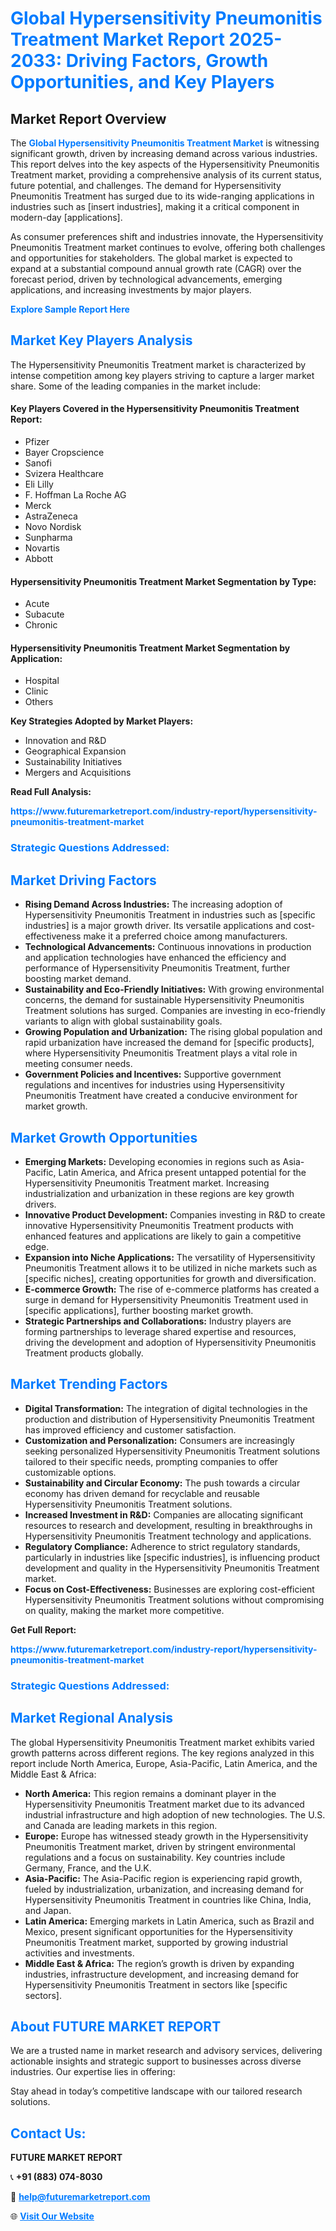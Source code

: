 <h1 style="color: #007BFF;">Global Hypersensitivity Pneumonitis Treatment Market Report 2025-2033: Driving Factors, Growth Opportunities, and Key Players</h1>

<section id="overview">
<h2>Market Report Overview</h2>
<p>The <a href="https://www.futuremarketreport.com/industry-report/hypersensitivity-pneumonitis-treatment-market" style="color: #007BFF; text-decoration: none;"><strong>Global Hypersensitivity Pneumonitis Treatment Market</strong></a> is witnessing significant growth, driven by increasing demand across various industries. This report delves into the key aspects of the Hypersensitivity Pneumonitis Treatment market, providing a comprehensive analysis of its current status, future potential, and challenges. The demand for Hypersensitivity Pneumonitis Treatment has surged due to its wide-ranging applications in industries such as [insert industries], making it a critical component in modern-day [applications].</p>
<p>As consumer preferences shift and industries innovate, the Hypersensitivity Pneumonitis Treatment market continues to evolve, offering both challenges and opportunities for stakeholders. The global market is expected to expand at a substantial compound annual growth rate (CAGR) over the forecast period, driven by technological advancements, emerging applications, and increasing investments by major players.</p>
</section>

<section id="overview">
<p><a href="https://www.futuremarketreport.com/request-sample/reportId=78501" style="color: #007BFF; text-decoration: none;"><strong>Explore Sample Report Here</strong></a></p>
</section>

<section id="key-players">
<h2 style="color: #007BFF;">Market Key Players Analysis</h2>
<p>The Hypersensitivity Pneumonitis Treatment market is characterized by intense competition among key players striving to capture a larger market share. Some of the leading companies in the market include:</p>
<h4>Key Players Covered in the Hypersensitivity Pneumonitis Treatment Report:</h4>
<ul><li>Pfizer</li><li>Bayer Cropscience</li><li>Sanofi</li><li>Svizera Healthcare</li><li>Eli Lilly</li><li>F. Hoffman La Roche AG</li><li>Merck</li><li>AstraZeneca</li><li>Novo Nordisk</li><li>Sunpharma</li><li>Novartis</li><li>Abbott</li></ul>
<h4>Hypersensitivity Pneumonitis Treatment Market Segmentation by Type:</h4>
<ul><li>Acute</li><li>Subacute</li><li>Chronic</li></ul>

<h4>Hypersensitivity Pneumonitis Treatment Market Segmentation by Application:</h4>
<ul><li>Hospital</li><li>Clinic</li><li>Others</li></ul>
<p><strong>Key Strategies Adopted by Market Players:</strong></p>
<ul>
<li>Innovation and R&D</li>
<li>Geographical Expansion</li>
<li>Sustainability Initiatives</li>
<li>Mergers and Acquisitions</li>
</ul>
</section>

<section>
<p><strong>Read Full Analysis: </strong></p><a href="https://www.futuremarketreport.com/industry-report/hypersensitivity-pneumonitis-treatment-market" style="color: #007BFF; text-decoration: none;"><strong>https://www.futuremarketreport.com/industry-report/hypersensitivity-pneumonitis-treatment-market</strong></a>
<h3 style="color: #007BFF;">Strategic Questions Addressed:</h3>
</section>

<section id="driving-factors">
<h2 style="color: #007BFF;">Market Driving Factors</h2>
<ul>
<li><strong>Rising Demand Across Industries:</strong> The increasing adoption of Hypersensitivity Pneumonitis Treatment in industries such as [specific industries] is a major growth driver. Its versatile applications and cost-effectiveness make it a preferred choice among manufacturers.</li>
<li><strong>Technological Advancements:</strong> Continuous innovations in production and application technologies have enhanced the efficiency and performance of Hypersensitivity Pneumonitis Treatment, further boosting market demand.</li>
<li><strong>Sustainability and Eco-Friendly Initiatives:</strong> With growing environmental concerns, the demand for sustainable Hypersensitivity Pneumonitis Treatment solutions has surged. Companies are investing in eco-friendly variants to align with global sustainability goals.</li>
<li><strong>Growing Population and Urbanization:</strong> The rising global population and rapid urbanization have increased the demand for [specific products], where Hypersensitivity Pneumonitis Treatment plays a vital role in meeting consumer needs.</li>
<li><strong>Government Policies and Incentives:</strong> Supportive government regulations and incentives for industries using Hypersensitivity Pneumonitis Treatment have created a conducive environment for market growth.</li>
</ul>
</section>

<section id="growth-opportunities">
<h2 style="color: #007BFF;">Market Growth Opportunities</h2>
<ul>
<li><strong>Emerging Markets:</strong> Developing economies in regions such as Asia-Pacific, Latin America, and Africa present untapped potential for the Hypersensitivity Pneumonitis Treatment market. Increasing industrialization and urbanization in these regions are key growth drivers.</li>
<li><strong>Innovative Product Development:</strong> Companies investing in R&D to create innovative Hypersensitivity Pneumonitis Treatment products with enhanced features and applications are likely to gain a competitive edge.</li>
<li><strong>Expansion into Niche Applications:</strong> The versatility of Hypersensitivity Pneumonitis Treatment allows it to be utilized in niche markets such as [specific niches], creating opportunities for growth and diversification.</li>
<li><strong>E-commerce Growth:</strong> The rise of e-commerce platforms has created a surge in demand for Hypersensitivity Pneumonitis Treatment used in [specific applications], further boosting market growth.</li>
<li><strong>Strategic Partnerships and Collaborations:</strong> Industry players are forming partnerships to leverage shared expertise and resources, driving the development and adoption of Hypersensitivity Pneumonitis Treatment products globally.</li>
</ul>
</section>

<section id="trending-factors">
<h2 style="color: #007BFF;">Market Trending Factors</h2>
<ul>
<li><strong>Digital Transformation:</strong> The integration of digital technologies in the production and distribution of Hypersensitivity Pneumonitis Treatment has improved efficiency and customer satisfaction.</li>
<li><strong>Customization and Personalization:</strong> Consumers are increasingly seeking personalized Hypersensitivity Pneumonitis Treatment solutions tailored to their specific needs, prompting companies to offer customizable options.</li>
<li><strong>Sustainability and Circular Economy:</strong> The push towards a circular economy has driven demand for recyclable and reusable Hypersensitivity Pneumonitis Treatment solutions.</li>
<li><strong>Increased Investment in R&D:</strong> Companies are allocating significant resources to research and development, resulting in breakthroughs in Hypersensitivity Pneumonitis Treatment technology and applications.</li>
<li><strong>Regulatory Compliance:</strong> Adherence to strict regulatory standards, particularly in industries like [specific industries], is influencing product development and quality in the Hypersensitivity Pneumonitis Treatment market.</li>
<li><strong>Focus on Cost-Effectiveness:</strong> Businesses are exploring cost-efficient Hypersensitivity Pneumonitis Treatment solutions without compromising on quality, making the market more competitive.</li>
</ul>
</section>

<section>
<p><strong>Get Full Report: </strong></p><a href="https://www.futuremarketreport.com/industry-report/hypersensitivity-pneumonitis-treatment-market" style="color: #007BFF; text-decoration: none;"><strong>https://www.futuremarketreport.com/industry-report/hypersensitivity-pneumonitis-treatment-market</strong></a>
<h3 style="color: #007BFF;">Strategic Questions Addressed:</h3>
</section>


<section id="regional-analysis">
<h2 style="color: #007BFF;">Market Regional Analysis</h2>
<p>The global Hypersensitivity Pneumonitis Treatment market exhibits varied growth patterns across different regions. The key regions analyzed in this report include North America, Europe, Asia-Pacific, Latin America, and the Middle East & Africa:</p>
<ul>
<li><strong>North America:</strong> This region remains a dominant player in the Hypersensitivity Pneumonitis Treatment market due to its advanced industrial infrastructure and high adoption of new technologies. The U.S. and Canada are leading markets in this region.</li>
<li><strong>Europe:</strong> Europe has witnessed steady growth in the Hypersensitivity Pneumonitis Treatment market, driven by stringent environmental regulations and a focus on sustainability. Key countries include Germany, France, and the U.K.</li>
<li><strong>Asia-Pacific:</strong> The Asia-Pacific region is experiencing rapid growth, fueled by industrialization, urbanization, and increasing demand for Hypersensitivity Pneumonitis Treatment in countries like China, India, and Japan.</li>
<li><strong>Latin America:</strong> Emerging markets in Latin America, such as Brazil and Mexico, present significant opportunities for the Hypersensitivity Pneumonitis Treatment market, supported by growing industrial activities and investments.</li>
<li><strong>Middle East & Africa:</strong> The region’s growth is driven by expanding industries, infrastructure development, and increasing demand for Hypersensitivity Pneumonitis Treatment in sectors like [specific sectors].</li>
</ul>
</section>

<footer>
<h2 style="color: #007BFF;">About FUTURE MARKET REPORT</h2>
<p>We are a trusted name in market research and advisory services, delivering actionable insights and strategic support to businesses across diverse industries. Our expertise lies in offering:</p>

<p>Stay ahead in today’s competitive landscape with our tailored research solutions.</p>

<h2 style="color: #007BFF;">Contact Us:</h2>
<p><strong>FUTURE MARKET REPORT</strong></p>
<p>📞 <strong>+91 (883) 074-8030</strong></p>
<p>📧 <strong><a href="mailto:help@futuremarketreport.com" style="color: #007BFF;">help@futuremarketreport.com</a></strong></p>
<p>🌐 <strong><a href="https://www.futuremarketreport.com/" style="color: #007BFF;">Visit Our Website</a></strong></p>
</footer>